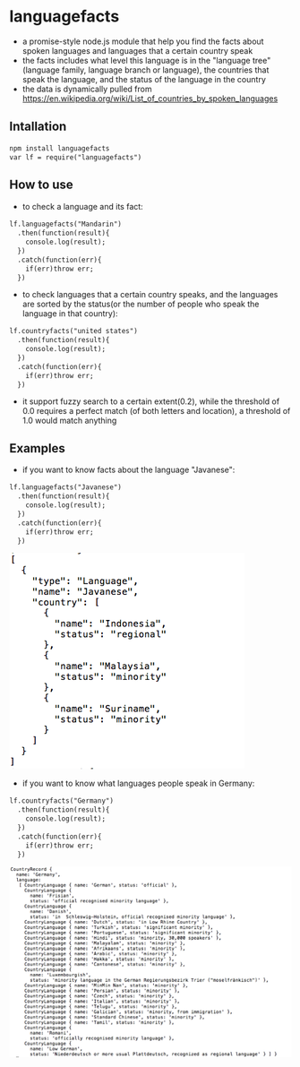 # languagefacts

* a promise-style node.js module that help you find the facts about spoken languages and languages that a certain country speak
* the facts includes what level this language is in the "language tree" (language family, language branch or language), the countries that speak the language, and the status of the language in the country
* the data is dynamically pulled from https://en.wikipedia.org/wiki/List_of_countries_by_spoken_languages

## Intallation

~~~~~~~
npm install languagefacts
var lf = require("languagefacts")
~~~~~~~

## How to use

* to check a language and its fact:
~~~~~~~
lf.languagefacts("Mandarin")
  .then(function(result){
    console.log(result);
  })
  .catch(function(err){
    if(err)throw err;
  })
~~~~~~~

* to check languages that a certain country speaks, and the languages are sorted by the status(or the number of people who speak the language in that country):
~~~~~~~
lf.countryfacts("united states")
  .then(function(result){
    console.log(result);
  })
  .catch(function(err){
    if(err)throw err;
  })
~~~~~~~

* it support fuzzy search to a certain extent(0.2), while the threshold of 0.0 requires a perfect match (of both letters and location), a threshold of 1.0 would match anything

## Examples

* if you want to know facts about the language "Javanese":
~~~~~~~
lf.languagefacts("Javanese")
  .then(function(result){
    console.log(result);
  })
  .catch(function(err){
    if(err)throw err;
  })
~~~~~~~
![Javanese](./1.png?raw=true "Javanese")

* if you want to know what languages people speak in Germany:
~~~~~~~
lf.countryfacts("Germany")
  .then(function(result){
    console.log(result);
  })
  .catch(function(err){
    if(err)throw err;
  })
~~~~~~~
![Germany](./2.png?raw=true "Germany")
